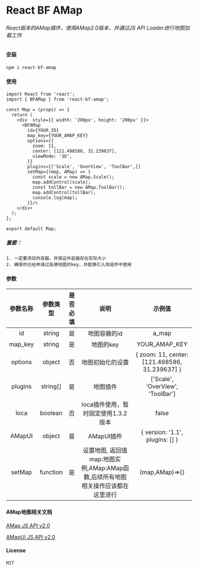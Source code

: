 # React BF AMap
###### React版本的AMap插件，使用AMap2.0版本，并通过JS API Loader进行地图加载工作

#### 安装

    npm i react-bf-amap

#### 使用
    
    import React from 'react';
    import { BFAMap } from 'react-bf-amap';
    
    const Map = (props) => {
      return (
        <div  style={{ width: '200px', height: '200px' }}>
          <BFAMap
            id={YOUR_ID}
            map_key={YOUR_AMAP_KEY}
            options={{
              zoom: 11,
              center: [121.498586, 31.239637],
              viewMode: '3D',
            }}
            plugins={['Scale', 'OverView', 'ToolBar',]}
            setMap={(map, AMap) => {
              const scale = new AMap.Scale();
              map.addControl(scale);
              const tollBar = new AMap.ToolBar();
              map.addControl(tollBar);
              console.log(map);
            }}/>
        </div>
      );
    };
    
    export default Map;
    
##### 重要：

    1. 一定要添加外容器，并保证外容器存在实际大小
    2. 确保你已经申请过高德地图的key，并能够引入改组件中使用

#### 参数

   | 参数名称 | 参数类型 | 是否必填 | 说明 | 示例值 |
   | :-------: | :----: | :----: | :----: | :----: |
   | id | string | 是 | 地图容器的id | a_map |
   | map_key | string | 是 | 地图的key | YOUR_AMAP_KEY |
   | options | object | 否 | 地图初始化的设置 | { zoom: 11, center: [121.498586, 31.239637] } |
   | plugins | string[] | 是 | 地图插件 | ['Scale', 'OverView', 'ToolBar'] |
   | loca | boolean | 否 | loca插件使用，暂时固定使用1.3.2版本 | false |
   | AMapUI | object | 是 | AMapUI插件 | { version: '1.1', plugins: [] } |
   | setMap | function | 是 | 设置地图, 返回值 map:地图实例,AMap:AMap函数,后续所有地图相关操作应该都在这里进行 | (map,AMap)=>{} |
   
#### AMap地图相关文档

   [AMap JS API v2.0](https://lbs.amap.com/api/jsapi-v2/summary)
   
   [AMapUI JS API v2.0](https://lbs.amap.com/api/amap-ui/intro)

#### License

    MIT
